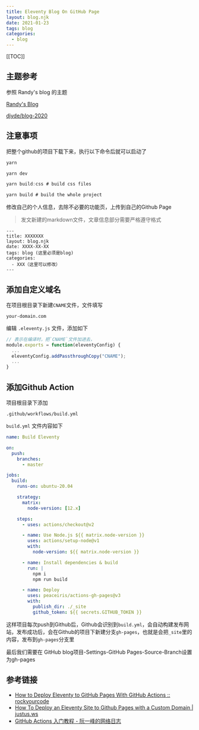 ```yaml
---
title: Eleventy Blog On GitHub Page
layout: blog.njk
date: 2021-01-23
tags: blog
categories:
  - blog
---
```

[[TOC]]
## 主题参考
参照 Randy's blog 的主题

[Randy's Blog](https://lutaonan.com/)

[djyde/blog-2020](https://github.com/djyde/blog-2020)


## 注意事项
把整个github的项目下载下来，执行以下命令后就可以启动了

```javascript
yarn

yarn dev

yarn build:css # build css files

yarn build # build the whole project
```

修改自己的个人信息，去除不必要的功能页，上传到自己的Github Page

> 发文新建的markdown文件，文章信息部分需要严格遵守格式

```plaintext
---
title: XXXXXXX
layout: blog.njk
date: XXXX-XX-XX
tags: blog (这里必须是blog)
categories:
  - XXX（这里可以修改）
---
```

## 添加自定义域名
在项目根目录下新建`CNAME`文件，文件填写
```plaintext
your-domain.com
```

编辑 `.eleventy.js` 文件，添加如下
```javascript
// 表示在编译时，把`CNAME`文件加进去，
module.exports = function(eleventyConfig) {
  ...
  eleventyConfig.addPassthroughCopy("CNAME");
  ...
}
```

## 添加Github Action


项目根目录下添加
```plaintext
.github/workflows/build.yml
```

`build.yml` 文件内容如下

```yml
name: Build Eleventy

on:
  push:
    branches:
      - master

jobs:
  build:
    runs-on: ubuntu-20.04

    strategy:
      matrix:
        node-version: [12.x]

    steps:
      - uses: actions/checkout@v2

      - name: Use Node.js ${{ matrix.node-version }}
        uses: actions/setup-node@v1
        with:
          node-version: ${{ matrix.node-version }}

      - name: Install dependencies & build
        run: |
          npm i
          npm run build

      - name: Deploy
        uses: peaceiris/actions-gh-pages@v3
        with:
          publish_dir: ./_site
          github_token: ${{ secrets.GITHUB_TOKEN }}
```

这样项目每次push到Github后，Github会识别到`build.yml`，会自动构建发布网站，发布成功后，会在Github的项目下新建分支`gh-pages`，也就是会把`_site`里的内容，发布到`gh-pages`分支里

最后我们需要在
GitHub blog项目-Settings-GitHub Pages-Source-Branch设置为gh-pages


## 参考链接
- [How to Deploy Eleventy to GitHub Pages With GitHub Actions :: rockyourcode](https://www.rockyourcode.com/how-to-deploy-eleventy-to-github-pages-with-github-actions/)
- [How To Deploy an Eleventy Site to Github Pages with a Custom Domain | justus.ws](https://www.justus.ws/tech/deploying-eleventy-to-github-pages/#adding-a-cname-file)
- [GitHub Actions 入门教程 - 阮一峰的网络日志](http://www.ruanyifeng.com/blog/2019/09/getting-started-with-github-actions.html)